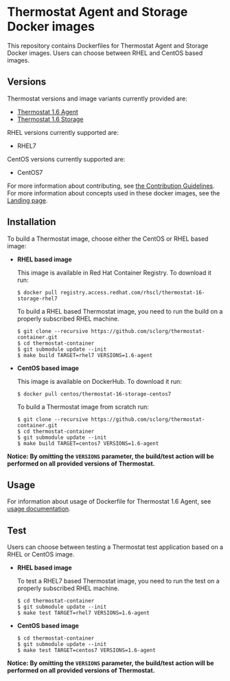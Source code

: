 Thermostat Agent and Storage Docker images
==========================================

This repository contains Dockerfiles for Thermostat Agent and Storage Docker images.
Users can choose between RHEL and CentOS based images.


Versions
---------------
Thermostat versions and image variants currently provided are:
* [Thermostat 1.6 Agent](thermostat-16-agent)
* [Thermostat 1.6 Storage](thermostat-16-storage)

RHEL versions currently supported are:
* RHEL7

CentOS versions currently supported are:
* CentOS7

For more information about contributing, see
[the Contribution Guidelines](https://github.com/sclorg/welcome/blob/master/contribution.md).
For more information about concepts used in these docker images, see the
[Landing page](https://github.com/sclorg/welcome).


Installation
---------------
To build a Thermostat image, choose either the CentOS or RHEL based image:
*  **RHEL based image**

    This image is available in Red Hat Container Registry. To download it run:

    ```
    $ docker pull registry.access.redhat.com/rhscl/thermostat-16-storage-rhel7
    ```

    To build a RHEL based Thermostat image, you need to run the build on a properly
    subscribed RHEL machine.

    ```
    $ git clone --recursive https://github.com/sclorg/thermostat-container.git
    $ cd thermostat-container
    $ git submodule update --init
    $ make build TARGET=rhel7 VERSIONS=1.6-agent
    ```

*  **CentOS based image**

    This image is available on DockerHub. To download it run:

    ```
    $ docker pull centos/thermostat-16-storage-centos7
    ```

    To build a Thermostat image from scratch run:

    ```
    $ git clone --recursive https://github.com/sclorg/thermostat-container.git
    $ cd thermostat-container
    $ git submodule update --init
    $ make build TARGET=centos7 VERSIONS=1.6-agent
    ```

**Notice: By omitting the `VERSIONS` parameter, the build/test action will be performed
on all provided versions of Thermostat.**


Usage
---------------------------------

For information about usage of Dockerfile for Thermostat 1.6 Agent,
see [usage documentation](1.6-agent/README.md).

Test
---------------------
Users can choose between testing a Thermostat test application based on a RHEL or CentOS image.

*  **RHEL based image**

    To test a RHEL7 based Thermostat image, you need to run the test on a properly
    subscribed RHEL machine.

    ```
    $ cd thermostat-container
    $ git submodule update --init
    $ make test TARGET=rhel7 VERSIONS=1.6-agent
    ```

*  **CentOS based image**

    ```
    $ cd thermostat-container
    $ git submodule update --init
    $ make test TARGET=centos7 VERSIONS=1.6-agent
    ```

**Notice: By omitting the `VERSIONS` parameter, the build/test action will be performed
on all provided versions of Thermostat.**
